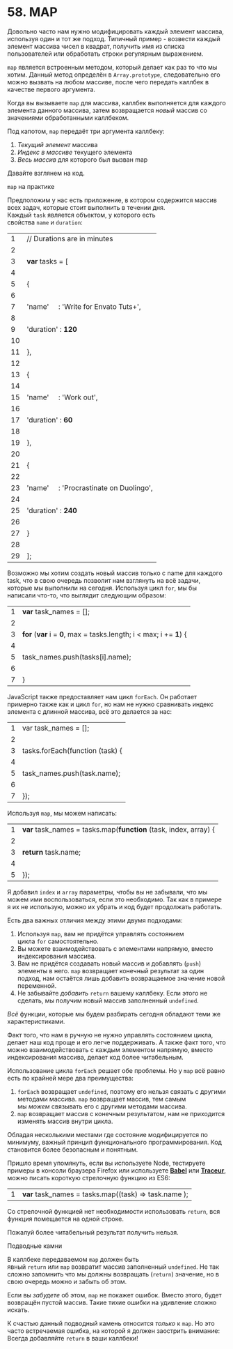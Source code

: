 # 58. MAP

Довольно часто нам нужно модифицировать каждый элемент массива, используя один и тот же подход. Типичный пример - возвести каждый элемент массива чисел в квадрат, получить имя из списка пользователей или обработать строки регулярным выражением.

`map` является встроенным методом, который делает как раз то что мы хотим. Данный метод определён в `Array.prototype`, следовательно его можно вызвать на любом массиве, после чего передать каллбек в качестве первого аргумента.

Когда вы вызываете `map` для массива, каллбек выполняется для каждого элемента данного массива, затем возвращается _новый_ массив со значениями обработанными каллбеком.

Под капотом, `map` передаёт три аргумента каллбеку:

1. _Текущий элемент_ массива
2. _Индекс в массиве_ текущего элемента
3. _Весь массив_ для которого был вызван map

Давайте взглянем на код.

`map` на практике

Предположим у нас есть приложение, в котором содержится массив всех задач, которые стоит выполнить в течении дня. Каждый `task` является объектом, у которого есть свойства `name` и `duration`:

|   |   |
|---|---|
|1|// Durations are in minutes|
|2||
|3|**var** tasks = [|
|4||
|5|{|
|6||
|7|'name'     : 'Write for Envato Tuts+',|
|8||
|9|'duration' : **120**|
|10||
|11|},|
|12||
|13|{|
|14||
|15|'name'     : 'Work out',|
|16||
|17|'duration' : **60**|
|18||
|19|},|
|20||
|21|{|
|22||
|23|'name'     : 'Procrastinate on Duolingo',|
|24||
|25|'duration' : **240**|
|26||
|27|}|
|28||
|29|];|

Возможно мы хотим создать новый массив только с name для каждого task, что в свою очередь позволит нам взглянуть на всё задачи, которые мы выполнили на сегодня. Используя цикл `for`, мы бы написали что-то, что выглядит следующим образом:

|   |   |
|---|---|
|1|**var** task_names = [];|
|2||
|3|**for** (**var** i = **0**, max = tasks.length; i < max; i += **1**) {|
|4||
|5|task_names.push(tasks[i].name);|
|6||
|7|}|

JavaScript также предоставляет нам цикл `forEach`. Он работает примерно также как и цикл `for`, но нам не нужно сравнивать индекс элемента с длинной массива, всё это делается за нас:

|   |   |
|---|---|
|1|var task_names = [];|
|2||
|3|tasks.forEach(function (task) {|
|4||
|5|task_names.push(task.name);|
|6||
|7|});|

Используя `map`, мы можем написать:

|   |   |
|---|---|
|1|**var** task_names = tasks.map(**function** (task, index, array) {|
|2||
|3|**return** task.name;|
|4||
|5|});|

Я добавил `index` и `array` параметры, чтобы вы не забывали, что мы можем ими воспользоваться, если это необходимо. Так как в примере я их не использую, можно их убрать и код будет продолжать работать.

Есть два важных отличия между этими двумя подходами:

1. Используя `map`, вам не придётся управлять состоянием цикла `for` самостоятельно.
2. Вы можете взаимодействовать с элементами напрямую, вместо индексирования массива.
3. Вам не придётся создавать новый массив и добавлять (`push`) элементы в него. `map` возвращает конечный результат за один подход, нам остаётся лишь добавить возвращаемое значение новой переменной.
4. Не забывайте _добавить_ `return` вашему каллбеку. Если этого не сделать, мы получим новый массив заполненный `undefined`.

_Всё_ функции, которые мы будем разбирать сегодня обладают теми же характеристиками.

Факт того, что нам в ручную не нужно управлять состоянием цикла, делает наш код проще и его легче поддерживать. А также факт того, что можно взаимодействовать с каждым элементом напрямую, вместо индексирования массива, делает код более читабельным.

Использование цикла `forEach` решает обе проблемы. Но у `map` всё равно есть по крайней мере два преимущества:

1. `forEach` возвращает `undefined`, поэтому его нельзя связать с другими методами массива. `map` возвращает массив, тем самым мы _можем_ связывать его с другими методами массива.
2. `map` возвращает массив с конечным результатом, нам не приходится изменять массив внутри цикла.

Обладая несколькими местами где состояние модифицируется по минимуму, важный принцип функционального программирования. Код становится более безопасным и понятным.

Пришло время упомянуть, если вы используете Node, тестируете примеры в консоли браузера Firefox или используете [**Babel**](https://babeljs.io/) или [**Traceur**](https://github.com/google/traceur-compiler), можно писать короткую стрелочную функцию из ES6:

|   |   |
|---|---|
|1|**var** task_names = tasks.map((task) => task.name );|

Со стрелочной функцией нет необходимости использовать `return`, вся функция помещается на одной строке.

Пожалуй более читабельный результат получить нельзя.

Подводные камни

В каллбеке передаваемом `map` должен быть явный `return` или `map` возвратит массив заполненный `undefined`. Не так сложно запомнить что мы должны возвращать (`return`) значение, но в свою очередь можно и забыть об этом.

Если вы _забудете_ об этом, `map` не покажет ошибок. Вместо этого, будет возвращён пустой массив. Такие тихие ошибки на удивление сложно искать.

К счастью данный подводный камень относится _только_ к `map`. Но это часто встречаемая ошибка, на которой я должен заострить внимание: Всегда добавляйте `return` в ваши каллбеки!
